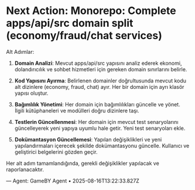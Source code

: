 # Next Action: Monorepo: Complete apps/api/src domain split (economy/fraud/chat services)

Alt Adımlar:

1. **Domain Analizi**: Mevcut apps/api/src yapısını analiz ederek ekonomi, dolandırıcılık ve sohbet hizmetleri için gereken domain sınırlarını belirle.

2. **Kod Yapısını Ayırma**: Belirlenen domainler doğrultusunda mevcut kodu alt dizinlere (economy, fraud, chat) ayır. Her bir domain için ayrı klasör yapısı oluştur.

3. **Bağımlılık Yönetimi**: Her domain için bağımlılıkları güncelle ve yönet. İlgili kütüphaneleri ve modülleri doğru dizinlere taşı.

4. **Testlerin Güncellenmesi**: Her domain için mevcut test senaryolarını güncelleyerek yeni yapıya uyumlu hale getir. Yeni test senaryoları ekle.

5. **Dokümantasyon Güncellemesi**: Yapılan değişiklikleri ve yeni yapılandırmaları içerecek şekilde dokümantasyonu güncelle. Kullanıcı ve geliştirici belgelerini gözden geçir.

Her alt adım tamamlandığında, gerekli değişiklikler yapılacak ve raporlanacaktır.

— Agent: GameBY Agent • 2025-08-16T13:22:33.827Z
